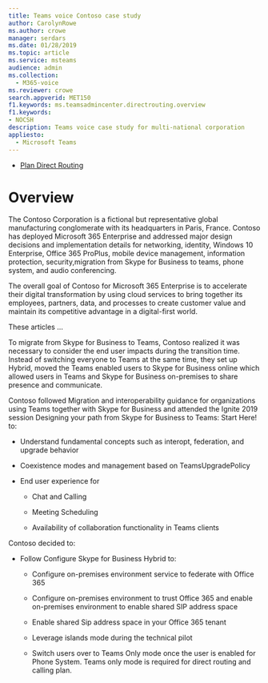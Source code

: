 ```yaml
---
title: Teams voice Contoso case study
author: CarolynRowe
ms.author: crowe
manager: serdars
ms.date: 01/28/2019
ms.topic: article
ms.service: msteams
audience: admin
ms.collection: 
  - M365-voice
ms.reviewer: crowe
search.appverid: MET150
f1.keywords: ms.teamsadmincenter.directrouting.overview
f1.keywords:
- NOCSH
description: Teams voice case study for multi-national corporation
appliesto: 
  - Microsoft Teams
---
```



- [Plan Direct Routing](direct-routing-plan.md) 

# Overview

The Contoso Corporation is a fictional but representative global manufacturing conglomerate with its headquarters in Paris, France. Contoso has deployed Microsoft 365 Enterprise and addressed major design decisions and implementation details for networking, identity, Windows 10 Enterprise, Office 365 ProPlus, mobile device management, information protection, security,migration from Skype for Business to teams, phone system, and audio conferencing.  

The overall goal of Contoso for Microsoft 365 Enterprise is to accelerate their digital transformation by using cloud services to bring together its employees, partners, data, and processes to create customer value and maintain its competitive advantage in a digital-first world. 

These articles ...

To migrate from Skype for Business to Teams, Contoso realized it was necessary to consider the end user impacts during the transition time.  Instead of switching everyone to Teams at the same time, they set up Hybrid, moved the Teams enabled users to Skype for Business online which allowed users in Teams and Skype for Business on-premises to share presence and communicate.  

Contoso followed Migration and interoperability guidance for organizations using Teams together with Skype for Business and attended the Ignite 2019 session Designing your path from Skype for Business to Teams: Start Here!  to: 

- Understand fundamental concepts such as interopt, federation, and upgrade behavior 

- Coexistence modes and management based on TeamsUpgradePolicy 

- End user experience for 

  - Chat and Calling 

  - Meeting Scheduling 

  - Availability of collaboration functionality in Teams clients 

 

Contoso decided to: 

- Follow Configure Skype for Business Hybrid to: 

  - Configure on-premises environment service to federate with Office 365 

  - Configure on-premises environment to trust Office 365 and enable on-premises environment to enable shared SIP address space 

  - Enable shared Sip address space in your Office 365 tenant 

  - Leverage islands mode during the technical pilot 

  - Switch users over to Teams Only mode once the user is enabled for Phone System. Teams only mode is required for direct routing and calling plan. 

